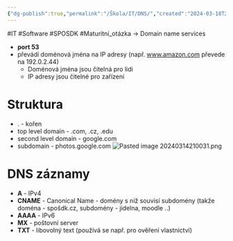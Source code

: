 ```yaml
---
{"dg-publish":true,"permalink":"/Škola/IT/DNS/","created":"2024-03-18T20:53:14.123+01:00","updated":"2024-03-14T21:04:42.507+01:00"}
---
```


#IT #Software #SPOSDK #Maturitní_otázka 
-> Domain name services
- **port 53**
- převádí doménová jména na IP adresy (např. www.amazon.com převede na 192.0.2.44)
	- Doménová jména jsou čitelná pro lidi
	- IP adresy jsou čitelné pro zařízení

# Struktura
- . - kořen
- top level domain - .com, .cz, .edu 
- second level domain - google.com
- subdomain - photos.google.com 
![Pasted image 20240314210031.png](/img/user/Images/Pasted%20image%2020240314210031.png)
# DNS záznamy
- **A** - IPv4
- **CNAME** - Canonical Name - domény s níž souvisí subdomény (takže doména - spošdk.cz, subdomény - jidelna, moodle ..)
- **AAAA** - IPv6
- **MX** - poštovní server
- **TXT** - libovolný text (používá se např. pro ověření vlastnictví)